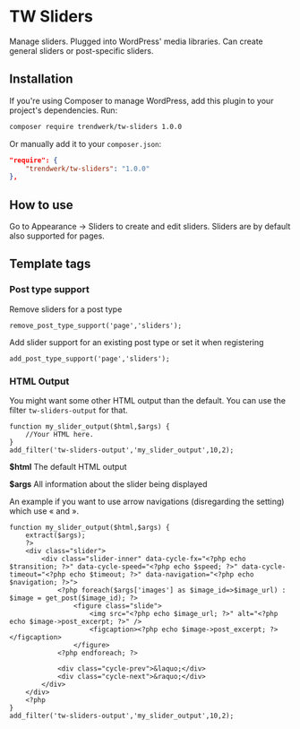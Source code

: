 # TW Sliders

Manage sliders. Plugged into WordPress' media libraries. Can create general sliders or post-specific sliders.

## Installation
If you're using Composer to manage WordPress, add this plugin to your project's dependencies. Run:
```sh
composer require trendwerk/tw-sliders 1.0.0
```

Or manually add it to your `composer.json`:
```json
"require": {
	"trendwerk/tw-sliders": "1.0.0"
},
```

## How to use
Go to Appearance -> Sliders to create and edit sliders. Sliders are by default also supported for pages.


## Template tags

### Post type support

Remove sliders for a post type

	remove_post_type_support('page','sliders');


Add slider support for an existing post type or set it when registering

	add_post_type_support('page','sliders');


### HTML Output

You might want some other HTML output than the default. You can use the filter `tw-sliders-output` for that.

	function my_slider_output($html,$args) {
		//Your HTML here.
	}
	add_filter('tw-sliders-output','my_slider_output',10,2);


**$html** The default HTML output

**$args** All information about the slider being displayed

An example if you want to use arrow navigations (disregarding the setting) which use « and ».

	function my_slider_output($html,$args) {
		extract($args);
		?>
		<div class="slider">
			<div class="slider-inner" data-cycle-fx="<?php echo $transition; ?>" data-cycle-speed="<?php echo $speed; ?>" data-cycle-timeout="<?php echo $timeout; ?>" data-navigation="<?php echo $navigation; ?>">
				<?php foreach($args['images'] as $image_id=>$image_url) : $image = get_post($image_id); ?>
					<figure class="slide">
						<img src="<?php echo $image_url; ?>" alt="<?php echo $image->post_excerpt; ?>" />
						<figcaption><?php echo $image->post_excerpt; ?></figcaption>
					</figure>
				<?php endforeach; ?>
				
				<div class="cycle-prev">&laquo;</div>
				<div class="cycle-next">&raquo;</div>
			</div>
		</div>
		<?php
	}
	add_filter('tw-sliders-output','my_slider_output',10,2);